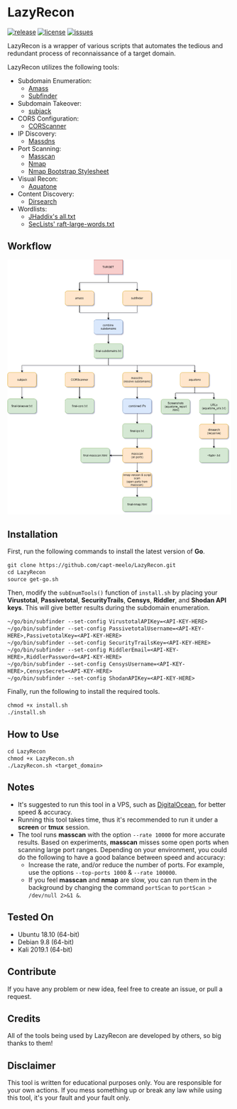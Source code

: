 # LazyRecon
[![release](https://img.shields.io/github/release/capt-meelo/LazyRecon.svg?label=version&style=flat)](https://github.com/capt-meelo/LazyRecon/releases)
[![license](https://img.shields.io/github/license/capt-meelo/LazyRecon.svg?style=flat)](https://github.com/capt-meelo/LazyRecon/blob/master/LICENSE)
[![issues](https://img.shields.io/github/issues-raw/capt-meelo/LazyRecon.svg?style=flat)](https://github.com/capt-meelo/LazyRecon/issues?q=is:issue+is:open)

LazyRecon is a wrapper of various scripts that automates the tedious and redundant process of reconnaissance of a target domain. 

LazyRecon utilizes the following tools:
- Subdomain Enumeration:
  - [Amass](https://github.com/OWASP/Amass)
  - [Subfinder](https://github.com/subfinder/subfinder)
- Subdomain Takeover:
  - [subjack](https://github.com/haccer/subjack)
- CORS Configuration:
  - [CORScanner](https://github.com/chenjj/CORScanner) 
- IP Discovery:
  - [Massdns](https://github.com/blechschmidt/massdns)
- Port Scanning:
  - [Masscan](https://github.com/robertdavidgraham/masscan)
  - [Nmap](https://nmap.org/)
  - [Nmap Bootstrap Stylesheet](https://github.com/honze-net/nmap-bootstrap-xsl/)
- Visual Recon:
  - [Aquatone](https://github.com/michenriksen/aquatone)
- Content Discovery:
  - [Dirsearch](https://github.com/maurosoria/dirsearch)
- Wordlists:
  - [JHaddix's all.txt](https://gist.github.com/jhaddix/f64c97d0863a78454e44c2f7119c2a6a)
  - [SecLists' raft-large-words.txt](https://github.com/danielmiessler/SecLists/blob/master/Discovery/Web-Content/raft-large-words.txt)


## Workflow
![Flow](workflow.png)


## Installation
First, run the following commands to install the latest version of **Go**.
```
git clone https://github.com/capt-meelo/LazyRecon.git
cd LazyRecon
source get-go.sh
```

Then, modify the `subEnumTools()` function of `install.sh` by placing your **Virustotal**, **Passivetotal**, **SecurityTrails**, **Censys**, **Riddler**, and **Shodan API keys**. This will give better results during the subdomain enumeration.
```
~/go/bin/subfinder --set-config VirustotalAPIKey=<API-KEY-HERE>
~/go/bin/subfinder --set-config PassivetotalUsername=<API-KEY-HERE>,PassivetotalKey=<API-KEY-HERE>
~/go/bin/subfinder --set-config SecurityTrailsKey=<API-KEY-HERE>
~/go/bin/subfinder --set-config RiddlerEmail=<API-KEY-HERE>,RiddlerPassword=<API-KEY-HERE>
~/go/bin/subfinder --set-config CensysUsername=<API-KEY-HERE>,CensysSecret=<API-KEY-HERE>
~/go/bin/subfinder --set-config ShodanAPIKey=<API-KEY-HERE>
```
Finally, run the following to install the required tools.
```
chmod +x install.sh
./install.sh
```


## How to Use
```
cd LazyRecon
chmod +x LazyRecon.sh
./LazyRecon.sh <target_domain>
```


## Notes
- It's suggested to run this tool in a VPS, such as [DigitalOcean](https://www.digitalocean.com/?refcode=f7f86614e1b3), for better speed & accuracy.
- Running this tool takes time, thus it's recommended to run it under a **screen** or **tmux** session.
- The tool runs **masscan** with the option `--rate 10000` for more accurate results. Based on experiments, **masscan** misses some open ports when scanning large port ranges. Depending on your environment, you could do the following to have a good balance between speed and accuracy:
  - Increase the rate, and/or reduce the number of ports. For example, use the options `--top-ports 1000` & `--rate 100000`.
  - If you feel **masscan** and **nmap** are slow, you can run them in the background by changing the command `portScan` to `portScan > /dev/null 2>&1 &`.



## Tested On
- Ubuntu 18.10 (64-bit)
- Debian 9.8 (64-bit)
- Kali 2019.1 (64-bit)


## Contribute

If you have any problem or new idea, feel free to create an issue, or pull a request.


## Credits

All of the tools being used by LazyRecon are developed by others, so big thanks to them!


## Disclaimer

This tool is written for educational purposes only. You are responsible for your own actions. If you mess something up or break any law while using this tool, it's your fault and your fault only.
